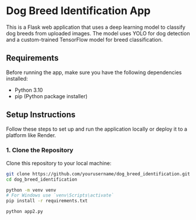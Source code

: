 # Dog Breed Identification App

This is a Flask web application that uses a deep learning model to classify dog breeds from uploaded images. The model uses YOLO for dog detection and a custom-trained TensorFlow model for breed classification.

## Requirements

Before running the app, make sure you have the following dependencies installed:

- Python 3.10
- pip (Python package installer)

## Setup Instructions

Follow these steps to set up and run the application locally or deploy it to a platform like Render.

### 1. Clone the Repository

Clone this repository to your local machine:

```bash
git clone https://github.com/yourusername/dog_breed_identification.git
cd dog_breed_identification

python -m venv venv
# For Windows use `venv\Scripts\activate`
pip install -r requirements.txt

python app2.py
